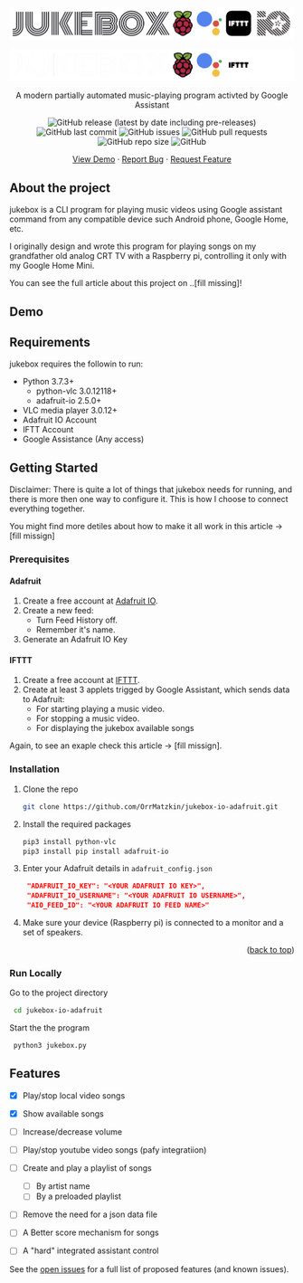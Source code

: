 <!-- PROJECT LOGO (light) -->
![GitHub-Mark-Light](https://github.com/OrrMatzkin/jukebox-io-adafruit/blob/main/readme_assets/jukebox-title-trans-white.png?raw=true#gh-light-mode-only)

![GitHub-Mark-Dark](https://github.com/OrrMatzkin/jukebox-io-adafruit/blob/main/readme_assets/jukebox-title-trans-black.png?raw=true#gh-dark-mode-only)


<div align="center">
<div align="center">

  <p align="center">
    A modern partially automated music-playing program
    activted by Google Assistant </p>
</div>

![GitHub release (latest by date including pre-releases)](https://img.shields.io/github/v/release/navendu-pottekkat/awesome-readme?include_prereleases)
![GitHub last commit](https://img.shields.io/github/last-commit/orrmatzkin/jukebox-io-adafruit?color=orange)
![GitHub issues](https://img.shields.io/github/issues/orrMatzkin/jukebox-io-adafruit?color=yellow)
![GitHub pull requests](https://img.shields.io/github/issues-pr/orrmatzkin/jukebox-io-adafruit?color=yellow)
![GitHub repo size](https://img.shields.io/github/repo-size/orrmatzkin/jukebox-io-adafruit)
![GitHub](https://img.shields.io/github/license/orrMatzkin/jukebox-io-adafruit)

<a href="https://github.com/github_username/repo_name">View Demo</a> ·
    <a href="https://github.com/OrrMatzkin/jukebox-io-adafruit/issues">Report Bug</a> ·
    <a href="https://github.com/OrrMatzkin/jukebox-io-adafruit/issues">Request Feature</a>
</div>

## About the project


jukebox is a CLI program for playing music videos using Google assistant command from any compatible device such Android phone, Google Home, etc.

I originally design and wrote this program for playing songs on my grandfather old analog CRT TV with a Raspberry pi, controlling it only with my Google Home Mini.

You can see the full article about this project on ..[fill missing]! 

## Demo




## Requirements

jukebox requires the followin to run:

- Python 3.7.3+
  - python-vlc 3.0.12118+
  - adafruit-io 2.5.0+
- VLC media player 3.0.12+
- Adafruit IO Account 
- IFTT Account
- Google Assistance (Any access)


## Getting Started

Disclaimer: There is quite a lot of things that jukebox needs for running, and there is more then one way to configure it. This is how I choose to connect everything together. 

You might find more detiles about how to make it all work in this article -> [fill missign]


### Prerequisites

#### Adafruit 

1. Create a free account at [Adafruit IO](https://accounts.adafruit.com/users/sign_in).
2. Create a new feed:
    - Turn Feed History off.
    - Remember it's name.
3. Generate an Adafruit IO Key   

#### IFTTT

1. Create a free account at [IFTTT](https://ifttt.com).
2. Create at least 3 applets trigged by Google Assistant, which sends data to Adafruit:
    - For starting playing a music video.
    - For stopping a music video.
    - For displaying the jukebox available songs

Again, to see an exaple check this article -> [fill missign].


### Installation

1. Clone the repo
   ```bash
   git clone https://github.com/OrrMatzkin/jukebox-io-adafruit.git
   ```
2. Install the required packages
   ```bash
   pip3 install python-vlc
   pip3 install pip install adafruit-io
   ```
3. Enter your Adafruit details in `adafruit_config.json`
   ```json
    "ADAFRUIT_IO_KEY": "<YOUR ADAFRUIT IO KEY>",
    "ADAFRUIT_IO_USERNAME": "<YOUR ADAFRUIT IO USERNAME>",
    "AIO_FEED_ID": "<YOUR ADAFRUIT IO FEED NAME>" 
   ```
4. Make sure your device (Raspberry pi) is connected to a monitor and a set of speakers.

<p align="right">(<a href="#top">back to top</a>)</p>

### Run Locally

Go to the project directory

```bash
 cd jukebox-io-adafruit
```

Start the the program

```bash
 python3 jukebox.py
```

## Features

- [x] Play/stop local video songs
- [x] Show available songs
- [ ] Increase/decrease volume
- [ ] Play/stop youtube video songs (pafy integratiion)
- [ ] Create and play a playlist of songs
  - [ ] By artist name
  - [ ] By a preloaded playlist 
- [ ] Remove the need for a json data file
- [ ] A Better score mechanism for songs
- [ ] A "hard" integrated assistant control


See the [open issues](https://github.com/othneildrew/Best-README-Template/issues) for a full list of proposed features (and known issues).


